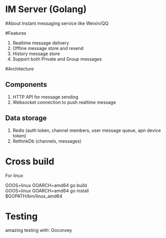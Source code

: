 IM Server (Golang)
=======
#About
Instant messaging service like Weixin/QQ

#Features
1. Realtime message delivery
2. Offline message store and resend
3. History message store
4. Support both Private and Group messages

#Architecture

## Components
1. HTTP API for message sending
2. Websocket connection to push realtime message

## Data storage
1. Redis (auth token, channel members, user message queue, apn device token)
2. RethinkDb (channels, messages)

# Cross build
For linux  

GOOS=linux GOARCH=amd64 go build  
GOOS=linux GOARCH=amd64 go install  
$GOPATH/bin/linux_amd64

# Testing

amazing testing with: Goconvey